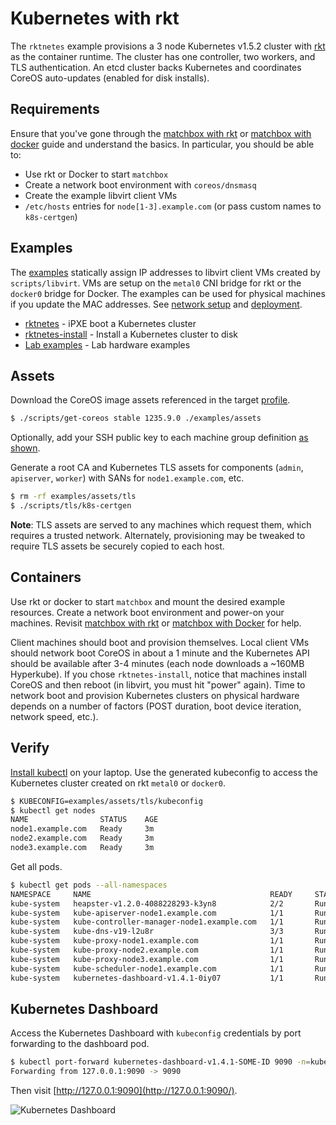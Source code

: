 # Kubernetes with rkt

The `rktnetes` example provisions a 3 node Kubernetes v1.5.2 cluster with [rkt](https://github.com/coreos/rkt) as the container runtime. The cluster has one controller, two workers, and TLS authentication. An etcd cluster backs Kubernetes and coordinates CoreOS auto-updates (enabled for disk installs).

## Requirements

Ensure that you've gone through the [matchbox with rkt](getting-started-rkt.md) or [matchbox with docker](getting-started-docker.md) guide and understand the basics. In particular, you should be able to:

* Use rkt or Docker to start `matchbox`
* Create a network boot environment with `coreos/dnsmasq`
* Create the example libvirt client VMs
* `/etc/hosts` entries for `node[1-3].example.com` (or pass custom names to `k8s-certgen`)

## Examples

The [examples](../examples) statically assign IP addresses to libvirt client VMs created by `scripts/libvirt`. VMs are setup on the `metal0` CNI bridge for rkt or the `docker0` bridge for Docker. The examples can be used for physical machines if you update the MAC addresses. See [network setup](network-setup.md) and [deployment](deployment.md).

* [rktnetes](../examples/groups/rktnetes) - iPXE boot a Kubernetes cluster
* [rktnetes-install](../examples/groups/rktnetes-install) - Install a Kubernetes cluster to disk
* [Lab examples](https://github.com/dghubble/metal) - Lab hardware examples

## Assets

Download the CoreOS image assets referenced in the target [profile](../examples/profiles).

```sh
$ ./scripts/get-coreos stable 1235.9.0 ./examples/assets
```

Optionally, add your SSH public key to each machine group definition [as shown](../examples/README.md#ssh-keys).

Generate a root CA and Kubernetes TLS assets for components (`admin`, `apiserver`, `worker`) with SANs for `node1.example.com`, etc.

```sh
$ rm -rf examples/assets/tls
$ ./scripts/tls/k8s-certgen
```

**Note**: TLS assets are served to any machines which request them, which requires a trusted network. Alternately, provisioning may be tweaked to require TLS assets be securely copied to each host.

## Containers

Use rkt or docker to start `matchbox` and mount the desired example resources. Create a network boot environment and power-on your machines. Revisit [matchbox with rkt](getting-started-rkt.md) or [matchbox with Docker](getting-started-docker.md) for help.

Client machines should boot and provision themselves. Local client VMs should network boot CoreOS in about a 1 minute and the Kubernetes API should be available after 3-4 minutes (each node downloads a ~160MB Hyperkube). If you chose `rktnetes-install`, notice that machines install CoreOS and then reboot (in libvirt, you must hit "power" again). Time to network boot and provision Kubernetes clusters on physical hardware depends on a number of factors (POST duration, boot device iteration, network speed, etc.).

## Verify

[Install kubectl](https://coreos.com/kubernetes/docs/latest/configure-kubectl.html) on your laptop. Use the generated kubeconfig to access the Kubernetes cluster created on rkt `metal0` or `docker0`.

```sh
$ KUBECONFIG=examples/assets/tls/kubeconfig
$ kubectl get nodes
NAME                STATUS    AGE
node1.example.com   Ready     3m
node2.example.com   Ready     3m
node3.example.com   Ready     3m
```

Get all pods.

```sh
$ kubectl get pods --all-namespaces
NAMESPACE     NAME                                        READY     STATUS    RESTARTS   AGE
kube-system   heapster-v1.2.0-4088228293-k3yn8            2/2       Running   0          3m
kube-system   kube-apiserver-node1.example.com            1/1       Running   0          4m
kube-system   kube-controller-manager-node1.example.com   1/1       Running   0          3m
kube-system   kube-dns-v19-l2u8r                          3/3       Running   0          4m
kube-system   kube-proxy-node1.example.com                1/1       Running   0          3m
kube-system   kube-proxy-node2.example.com                1/1       Running   0          3m
kube-system   kube-proxy-node3.example.com                1/1       Running   0          3m
kube-system   kube-scheduler-node1.example.com            1/1       Running   0          3m
kube-system   kubernetes-dashboard-v1.4.1-0iy07           1/1       Running   0          4m
```

## Kubernetes Dashboard

Access the Kubernetes Dashboard with `kubeconfig` credentials by port forwarding to the dashboard pod.

```sh
$ kubectl port-forward kubernetes-dashboard-v1.4.1-SOME-ID 9090 -n=kube-system
Forwarding from 127.0.0.1:9090 -> 9090
```

Then visit [http://127.0.0.1:9090](http://127.0.0.1:9090/).

<img src='img/kubernetes-dashboard.png' class="img-center" alt="Kubernetes Dashboard"/>
